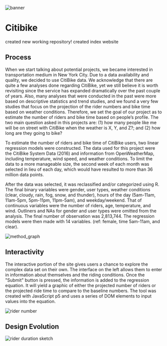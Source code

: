 ![banner](https://user-images.githubusercontent.com/35783893/39646592-fb560994-4fa9-11e8-899a-d8ca8f9072a7.jpg)
# Citibike
created new working repository!
created index website
## Process

When we start talking about potential projects, we became interested in transportation medium in New York City. Due to a data availability and quality, we decided to use CitiBike data. We acknowledge that there are quite a few analyses done regarding CitiBike, yet we still believe it is worth revisiting since the service has expanded dramatically over the past couple of years. Also, many analyses that were conducted in the past were more based on descriptive statistics and trend studies, and we found a very few studies that focus on the projection of the rider numbers and bike time based on weather conditions. Therefore, we set the goal of our project as to estimate the number of riders and bike time based on people’s profile. The two main question asked in this projects are: (1) how many people like me will be on street with CitiBike when the weather is X, Y, and Z?; and (2) how long are they going to bike? 

To estimate the number of riders and bike time of CitiBike users, two linear regression models were constructed. The data used for this project were the CitiBike System Data (2016) and information from OpenWeatherMap, including temperature, wind speed, and weather conditions. To limit the data to a more manageable size, the second week of each month was selected in lieu of each day, which would have resulted to more than 36 million data points.

After the data was selected, it was reclassified and/or categorized using R. The final binary variables were gender, user types, weather conditions (clear, cloudy, rain, fog, snow, and thunder), hours of the day (5am-11am, 11am-5pm, 5pm-11pm, 11pm-5am), and weekday/weekend. That of continuous variables were the number of riders, age, temperature, and wind. Outliners and NAs for gender and user types were omitted from the analysis. The final number of observation was 2,813,744. The regression models were then made with 14 variables. (ref: female, time 5am-11am, and clear). 


![method_graph](https://user-images.githubusercontent.com/35783893/39645153-58719634-4fa5-11e8-9bab-60632744a93a.png)
## Interactivity 

The interactive portion of the site gives users a chance to explore the complex data set on their own. The interface on the left allows them to enter in information about themselves and the riding conditions. Once the "Submit" button is pressed, the information is added to the regression equation. It will yield a graphic of either the projected number of riders or the projected ride time to compare to the baseline numbers. The tool was created with JavaScript p5 and uses a series of DOM elements to input values into the equation. 



![rider number](https://user-images.githubusercontent.com/35783893/39646168-8ca31d1c-4fa8-11e8-8ffe-b6a2a18ccb40.PNG)

## Design Evolution
![rider duration sketch](https://user-images.githubusercontent.com/35783893/39648744-4ba3ad3c-4fb1-11e8-8c82-3e708a55e43a.jpg)
